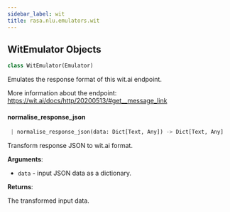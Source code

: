 ```yaml
---
sidebar_label: wit
title: rasa.nlu.emulators.wit
---
```


## WitEmulator Objects

```python
class WitEmulator(Emulator)
```

Emulates the response format of this wit.ai endpoint.

More information about the endpoint:
https://wit.ai/docs/http/20200513/#get__message_link

#### normalise\_response\_json

```python
 | normalise_response_json(data: Dict[Text, Any]) -> Dict[Text, Any]
```

Transform response JSON to wit.ai format.

**Arguments**:

- `data` - input JSON data as a dictionary.
  

**Returns**:

  The transformed input data.

